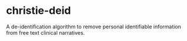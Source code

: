 # christie-deid
A de-identification algorithm to remove personal identifiable information from free text clinical narratives.
